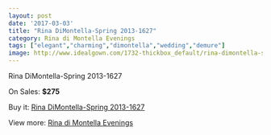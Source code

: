 ```yaml
---
layout: post
date: '2017-03-03'
title: "Rina DiMontella-Spring 2013-1627"
category: Rina di Montella Evenings
tags: ["elegant","charming","dimontella","wedding","demure"]
image: http://www.idealgown.com/1732-thickbox_default/rina-dimontella-spring-2013-1627.jpg
---
```

Rina DiMontella-Spring 2013-1627

On Sales: **$275**
<a href="https://www.idealgown.com/en/rina-di-montella-evenings/803-rina-dimontella-spring-2013-1627.html"><amp-img layout="responsive" width="600" height="600" src="//www.idealgown.com/1732-thickbox_default/rina-dimontella-spring-2013-1627.jpg" alt="Rina DiMontella-Spring 2013-1627 0" /></a>
<a href="https://www.idealgown.com/en/rina-di-montella-evenings/803-rina-dimontella-spring-2013-1627.html"><amp-img layout="responsive" width="600" height="600" src="//www.idealgown.com/1733-thickbox_default/rina-dimontella-spring-2013-1627.jpg" alt="Rina DiMontella-Spring 2013-1627 1" /></a>

Buy it: [Rina DiMontella-Spring 2013-1627](https://www.idealgown.com/en/rina-di-montella-evenings/803-rina-dimontella-spring-2013-1627.html "Rina DiMontella-Spring 2013-1627")

View more: [Rina di Montella Evenings](https://www.idealgown.com/en/10-rina-di-montella-evenings "Rina di Montella Evenings")